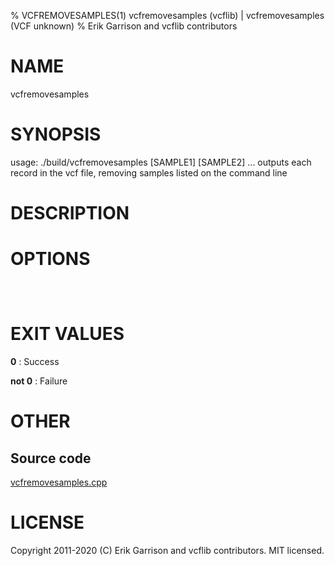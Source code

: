% VCFREMOVESAMPLES(1) vcfremovesamples (vcflib) | vcfremovesamples (VCF unknown)
% Erik Garrison and vcflib contributors

# NAME

vcfremovesamples

# SYNOPSIS

usage: ./build/vcfremovesamples <vcf file> [SAMPLE1] [SAMPLE2] ... outputs each record in the vcf file, removing samples listed on the command line

# DESCRIPTION



# OPTIONS

```



```

# EXIT VALUES

**0**
: Success

**not 0**
: Failure

# OTHER

## Source code

[vcfremovesamples.cpp](https://github.com/vcflib/vcflib/blob/master/src/vcfremovesamples.cpp)

# LICENSE

Copyright 2011-2020 (C) Erik Garrison and vcflib contributors. MIT licensed.

<!--
  Created with ./scripts/bin2md.rb scripts/bin2md-template.erb
-->
